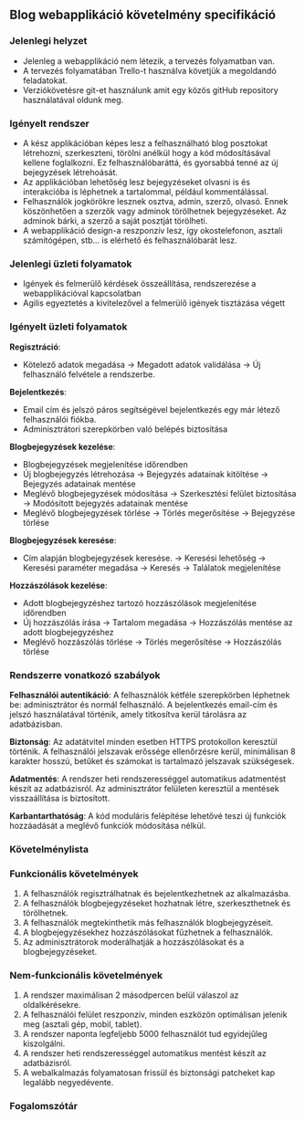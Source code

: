 
## Blog webapplikáció követelmény specifikáció
### Jelenlegi helyzet
- Jelenleg a webapplikáció nem létezik, a tervezés folyamatban van.
- A tervezés folyamatában Trello-t használva követjük a megoldandó feladatokat.
- Verziókövetésre git-et használunk amit egy közös gitHub repository használatával oldunk meg.
  
### Igényelt rendszer
- A kész applikációban képes lesz a felhasználható blog posztokat létrehozni, szerkeszteni, törölni anélkül hogy a kód módosításával kellene foglalkozni. Ez felhasználóbaráttá, és gyorsabbá tenné az új bejegyzések létrehoását.
- Az applikációban lehetőség lesz bejegyzéseket olvasni is és interakcióba is léphetnek a tartalommal, például kommentálással.
- Felhasználók jogkörökre lesznek osztva, admin, szerző, olvasó. Ennek köszönhetően a szerzők vagy adminok törölhetnek bejegyzéseket. Az adminok bárki, a szerző a saját posztját törölheti.
- A webapplikáció design-a reszponzív lesz, így okostelefonon, asztali számítógépen, stb... is elérhető és felhasználóbarát lesz.

### Jelenlegi üzleti folyamatok
- Igények és felmerülő kérdések összeállítása, rendszerezése a webapplikációval kapcsolatban
- Agilis egyeztetés a kivitelezővel a felmerülő igények tisztázása végett

### Igényelt üzleti folyamatok
**Regisztráció**:
- Kötelező adatok megadása &rarr; Megadott adatok validálása &rarr; Új felhasználó felvétele a rendszerbe.

**Bejelentkezés**:
- Email cím és jelszó páros segítségével bejelentkezés egy már létező felhasználói fiókba.
- Adminisztrátori szerepkörben való belépés biztosítása

**Blogbejegyzések kezelése**:
- Blogbejegyzések megjelenítése időrendben
- Új blogbejegyzés létrehozása &rarr; Bejegyzés adatainak kitöltése &rarr; Bejegyzés adatainak mentése
- Meglévő blogbejegyzések módosítása &rarr; Szerkesztési felület biztosítása &rarr; Modósított bejegyzés adatainak mentése
- Meglévő blogbejegyzések törlése &rarr; Törlés megerősítése &rarr; Bejegyzése törlése


**Blogbejegyzések keresése**:
- Cím alapján blogbejegyzések keresése. &rarr; Keresési lehetőség &rarr; Keresési paraméter megadása &rarr; Keresés &rarr; Találatok megjelenítése

**Hozzászólások kezelése**:

- Adott blogbejegyzéshez tartozó hozzászólások megjelenítése időrendben
- Új hozzászólás írása &rarr; Tartalom megadása &rarr; Hozzászólás mentése az adott blogbejegyzéshez
- Meglévő hozzászólás törlése &rarr; Törlés megerősítése &rarr; Hozzászólás törlése



### Rendszerre vonatkozó szabályok
**Felhasználói autentikáció**: A felhasználók kétféle szerepkörben léphetnek be: adminisztrátor és normál felhasználó. A bejelentkezés email-cím és jelszó használatával történik, amely titkosítva kerül tárolásra az adatbázisban. 

**Biztonság**: Az adatátvitel minden esetben HTTPS protokollon keresztül történik. A felhasználói jelszavak erőssége ellenőrzésre kerül, minimálisan 8 karakter hosszú, betűket és számokat is tartalmazó jelszavak szükségesek.

**Adatmentés**: A rendszer heti rendszerességgel automatikus adatmentést készít az adatbázisról. Az adminisztrátor felületen keresztül a mentések visszaállítása is biztosított.
   
**Karbantarthatóság**: A kód moduláris felépítése lehetővé teszi új funkciók hozzáadását a meglévő funkciók módosítása nélkül.

### Követelménylista

### Funkcionális követelmények
1. A felhasználók regisztrálhatnak és bejelentkezhetnek az alkalmazásba.
2. A felhasználók blogbejegyzéseket hozhatnak létre, szerkeszthetnek és törölhetnek.
3. A felhasználók megtekinthetik más felhasználók blogbejegyzéseit.
4. A blogbejegyzésekhez hozzászólásokat fűzhetnek a felhasználók.
5. Az adminisztrátorok moderálhatják a hozzászólásokat és a blogbejegyzéseket.

### Nem-funkcionális követelmények
1. A rendszer maximálisan 2 másodpercen belül válaszol az oldalkérésekre.
2. A felhasználói felület reszponzív, minden eszközön optimálisan jelenik meg (asztali gép, mobil, tablet).
3. A rendszer naponta legfeljebb 5000 felhasználót tud egyidejűleg kiszolgálni.
4. A rendszer heti rendszerességgel automatikus mentést készít az adatbázisról.
5. A webalkalmazás folyamatosan frissül és biztonsági patcheket kap legalább negyedévente.

### Fogalomszótár
